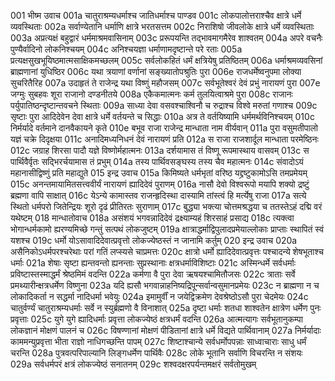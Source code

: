 001  भीष्म उवाच
001a चातुराश्रम्यधर्माश्च जातिधर्माश्च पाण्डव
001c लोकपालोत्तराश्चैव क्षात्रे धर्मे व्यवस्थिताः
002a सर्वाण्येतानि धर्माणि क्षात्रे भरतसत्तम
002c निराशिषो जीवलोके क्षात्रे धर्मे व्यवस्थिताः
003a अप्रत्यक्षं बहुद्वारं धर्ममाश्रमवासिनाम्
003c प्ररूपयन्ति तद्भावमागमैरेव शाश्वतम्
004a अपरे वचनैः पुण्यैर्वादिनो लोकनिश्चयम्
004c अनिश्चयज्ञा धर्माणामदृष्टान्ते परे रताः
005a प्रत्यक्षसुखभूयिष्ठमात्मसाक्षिकमच्छलम्
005c सर्वलोकहितं धर्मं क्षत्रियेषु प्रतिष्ठितम्
006a धर्माश्रमव्यवसिनां ब्राह्मणानां युधिष्ठिर
006c यथा त्रयाणां वर्णानां सङ्ख्यातोपश्रुतिः पुरा
006e राजधर्मेष्वनुपमा लोक्या सुचरितैरिह
007a उदाहृतं ते राजेन्द्र यथा विष्णुं महौजसम्
007c सर्वभूतेश्वरं देवं प्रभुं नारायणं पुरा
007e जग्मुः सुबहवः शूरा राजानो दण्डनीतये
008a एकैकमात्मनः कर्म तुलयित्वाश्रमे पुरा
008c राजानः पर्युपातिष्ठन्दृष्टान्तवचने स्थिताः
009a साध्या देवा वसवश्चाश्विनौ च रुद्राश्च विश्वे मरुतां गणाश्च
009c सृष्टाः पुरा आदिदेवेन देवा क्षात्रे धर्मे वर्तयन्ते च सिद्धाः
010a अत्र ते वर्तयिष्यामि धर्ममर्थविनिश्चयम्
010c निर्मर्यादे वर्तमाने दानवैकायने कृते
010e बभूव राजा राजेन्द्र मान्धाता नाम वीर्यवान्
011a पुरा वसुमतीपालो यज्ञं चक्रे दिदृक्षया
011c अनादिमध्यनिधनं देवं नारायणं प्रति
012a स राजा राजशार्दूल मान्धाता परमेष्ठिनः
012c जग्राह शिरसा पादौ यज्ञे विष्णोर्महात्मनः
013a दर्शयामास तं विष्णू रूपमास्थाय वासवम्
013c स पार्थिवैर्वृतः सद्भिरर्चयामास तं प्रभुम्
014a तस्य पार्थिवसङ्घस्य तस्य चैव महात्मनः
014c संवादोऽयं महानासीद्विष्णुं प्रति महाद्युते
015  इन्द्र उवाच
015a किमिष्यते धर्मभृतां वरिष्ठ यद्द्रष्टुकामोऽसि तमप्रमेयम्
015c अनन्तमायामितसत्त्ववीर्यं नारायणं ह्यादिदेवं पुराणम्
016a नासौ देवो विश्वरूपो मयापि शक्यो द्रष्टुं ब्रह्मणा वापि साक्षात्
016c येऽन्ये कामास्तव राजन्हृदिस्था दास्यामि तांस्त्वं हि मर्त्येषु राजा
017a सत्ये स्थितो धर्मपरो जितेन्द्रियः शूरो दृढं प्रीतिरतः सुराणाम्
017c बुद्ध्या भक्त्या चोत्तमश्रद्धया च ततस्तेऽहं दद्मि वरं यथेष्टम्
018  मान्धातोवाच
018a असंशयं भगवन्नादिदेवं द्रक्ष्याम्यहं शिरसाहं प्रसाद्य
018c त्यक्त्वा भोगान्धर्मकामो ह्यरण्यमिच्छे गन्तुं सत्पथं लोकजुष्टम्
019a क्षात्राद्धर्माद्विपुलादप्रमेयाल्लोकाः प्राप्ताः स्थापितं स्वं यशश्च
019c धर्मो योऽसावादिदेवात्प्रवृत्तो लोकज्येष्ठस्तं न जानामि कर्तुम्
020  इन्द्र उवाच
020a असैनिकोऽधर्मपरश्चरेथाः परां गतिं लप्स्यसे चाप्रमत्तः
020c क्षात्रो धर्मो ह्यादिदेवात्प्रवृत्तः पश्चादन्ये शेषभूताश्च धर्माः
021a शेषाः सृष्टा ह्यन्तवन्तो ह्यनन्ताः सुप्रस्थानाः क्षत्रधर्माविशिष्टाः
021c अस्मिन्धर्मे सर्वधर्माः प्रविष्टास्तस्माद्धर्मं श्रेष्ठमिमं वदन्ति
022a कर्मणा वै पुरा देवा ऋषयश्चामितौजसः
022c त्राताः सर्वे प्रमथ्यारीन्क्षत्रधर्मेण विष्णुना
023a यदि ह्यसौ भगवान्नाहनिष्यद्रिपून्सर्वान्वसुमानप्रमेयः
023c न ब्राह्मणा न च लोकादिकर्ता न सद्धर्मा नादिधर्मा भवेयुः
024a इमामुर्वीं न जयेद्विक्रमेण देवश्रेष्ठोऽसौ पुरा चेदमेयः
024c चातुर्वर्ण्यं चातुराश्रम्यधर्माः सर्वे न स्युर्ब्रह्मणो वै विनाशात्
025a दृष्टा धर्माः शतधा शाश्वतेन क्षात्रेण धर्मेण पुनः प्रवृत्ताः
025c युगे युगे ह्यादिधर्माः प्रवृत्ता लोकज्येष्ठं क्षत्रधर्मं वदन्ति
026a आत्मत्यागः सर्वभूतानुकम्पा लोकज्ञानं मोक्षणं पालनं च
026c विषण्णानां मोक्षणं पीडितानां क्षात्रे धर्मे विद्यते पार्थिवानाम्
027a निर्मर्यादाः काममन्युप्रवृत्ता भीता राज्ञो नाधिगच्छन्ति पापम्
027c शिष्टाश्चान्ये सर्वधर्मोपपन्नाः साध्वाचाराः साधु धर्मं चरन्ति
028a पुत्रवत्परिपाल्यानि लिङ्गधर्मेण पार्थिवैः
028c लोके भूतानि सर्वाणि विचरन्ति न संशयः
029a सर्वधर्मपरं क्षत्रं लोकज्येष्ठं सनातनम्
029c शश्वदक्षरपर्यन्तमक्षरं सर्वतोमुखम्

